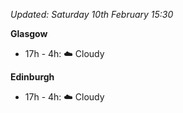 *Updated: Saturday 10th February 15:30*

**Glasgow**

* 17h - 4h: :cloud: Cloudy

**Edinburgh**

* 17h - 4h: :cloud: Cloudy
